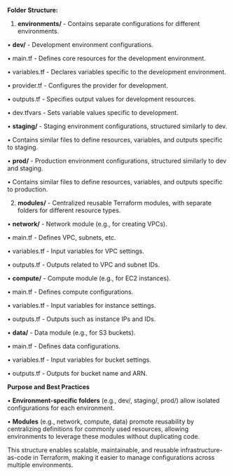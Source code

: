 **Folder Structure:**

1. **environments/** - Contains separate configurations for different environments.

• **dev/** - Development environment configurations.

• main.tf - Defines core resources for the development environment.

• variables.tf - Declares variables specific to the development environment.

• provider.tf - Configures the provider for development.

• outputs.tf - Specifies output values for development resources.

• dev.tfvars - Sets variable values specific to development.

• **staging/** - Staging environment configurations, structured similarly to dev.

• Contains similar files to define resources, variables, and outputs specific to staging.

• **prod/** - Production environment configurations, structured similarly to dev and staging.

• Contains similar files to define resources, variables, and outputs specific to production.

2. **modules/** - Centralized reusable Terraform modules, with separate folders for different resource types.

• **network/** - Network module (e.g., for creating VPCs).

• main.tf - Defines VPC, subnets, etc.

• variables.tf - Input variables for VPC settings.

• outputs.tf - Outputs related to VPC and subnet IDs.

• **compute/** - Compute module (e.g., for EC2 instances).

• main.tf - Defines compute configurations.

• variables.tf - Input variables for instance settings.

• outputs.tf - Outputs such as instance IPs and IDs.

• **data/** - Data module (e.g., for S3 buckets).

• main.tf - Defines data configurations.

• variables.tf - Input variables for bucket settings.

• outputs.tf - Outputs for bucket name and ARN.

**Purpose and Best Practices**

• **Environment-specific folders** (e.g., dev/, staging/, prod/) allow isolated configurations for each environment.

• **Modules** (e.g., network, compute, data) promote reusability by centralizing definitions for commonly used resources, allowing environments to leverage these modules without duplicating code.

This structure enables scalable, maintainable, and reusable infrastructure-as-code in Terraform, making it easier to manage configurations across multiple environments.